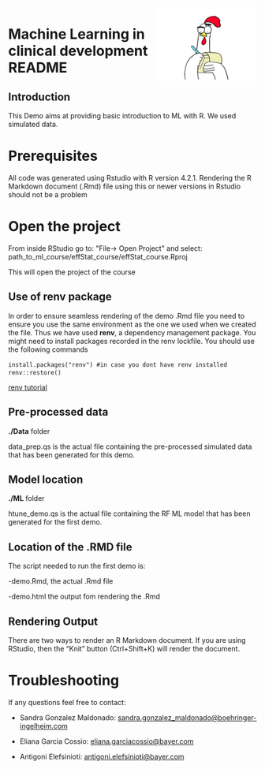                                              
<img src="readme.PNG" width="200" align="right" />

# Machine Learning in clinical development README

## Introduction

This Demo aims at providing basic introduction to ML with R. We used simulated data. 

# Prerequisites

All code was generated using Rstudio with R version 4.2.1.  Rendering the R Markdown document (.Rmd) file using this or newer versions in Rstudio should not be a problem

# Open the project 

From inside RStudio go to: "File-> Open Project" and select: path_to_ml_course/effStat_course/effStat_course.Rproj

This will open the project of the course

## Use of renv package

In order to ensure seamless rendering of the demo .Rmd file you need to ensure you use the same environment as the one we used when we created the file. Thus we have used **renv**, a dependency management package. 
You might need to install packages recorded in the renv lockfile.
You should use the following commands

```
install.packages("renv") #in case you dont have renv installed
renv::restore()
```
[renv tutorial](https://rstudio.github.io/renv/articles/renv.html)

## Pre-processed data

**./Data** folder

data_prep.qs is the actual file containing the pre-processed simulated data that has been generated for this demo. 

## Model location

**./ML** folder

htune_demo.qs is the actual file containing the RF ML model that has been generated for the first demo. 

## Location of the .RMD file

The script needed to run the first demo is:


-demo.Rmd, the actual .Rmd file

-demo.html the output fom rendering the .Rmd

## Rendering Output

There are two ways to render an R Markdown document. If you are using RStudio, then the “Knit” button (Ctrl+Shift+K) will render the document.

# Troubleshooting

If any questions feel free to contact:


- Sandra Gonzalez Maldonado: <sandra.gonzalez_maldonado@boehringer-ingelheim.com>

- Eliana Garcia Cossio: <eliana.garciacossio@bayer.com>

- Antigoni Elefsinioti: <antigoni.elefsinioti@bayer.com>


  

